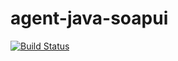 # agent-java-soapui

[![Build Status](https://travis-ci.org/reportportal/agent-java-soapui.svg?branch=master)](https://travis-ci.org/reportportal/agent-java-soapui)
